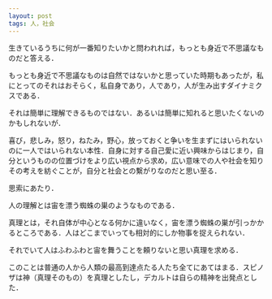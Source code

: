 ```yaml
---
layout: post
tags: 人，社会
---
```


生きているうちに何が一番知りたいかと問われれば，もっとも身近で不思議なものだと答える．

もっとも身近で不思議なものは自然ではないかと思っていた時期もあったが，私にとってのそれはおそらく，私自身であり，人であり，人が生み出すダイナミクスである．

それは簡単に理解できるものではない．あるいは簡単に知れると思いたくないのかもしれないが．

喜び，悲しみ，怒り，ねたみ，野心，放っておくと争いを生まずにはいられないのに一人ではいられない本性．自身に対する自己愛に近い興味からはじまり，自分というものの位置づけをより広い視点から求め，広い意味での人や社会を知りその考えを紡ぐことが，自分と社会との繫がりなのだと思い至る．

思索にあたり．

人の理解とは宙を漂う蜘蛛の巣のようなものである．

真理とは，それ自体が中心となる何かに違いなく，宙を漂う蜘蛛の巣が引っかかるところである．人はどこまでいっても相対的にしか物事を捉えられない．

それでいて人はふわふわと宙を舞うことを頼りないと思い真理を求める．

このことは普通の人から人類の最高到達点たる人たち全てにあてはまる．スピノザは神（真理そのもの）を真理としたし，デカルトは自らの精神を出発点とした．